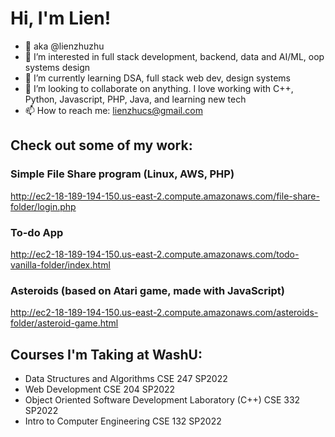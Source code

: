 # Hi, I'm Lien!
- 👋 aka @lienzhuzhu
- 👀 I’m interested in full stack development, backend, data and AI/ML, oop systems design
- 🌱 I’m currently learning DSA, full stack web dev, design systems
- 💞️ I’m looking to collaborate on anything. I love working with C++, Python, Javascript, PHP, Java, and learning new tech
- 📫 How to reach me: lienzhucs@gmail.com

## Check out some of my work:

### Simple File Share program (Linux, AWS, PHP)

http://ec2-18-189-194-150.us-east-2.compute.amazonaws.com/file-share-folder/login.php


### To-do App

http://ec2-18-189-194-150.us-east-2.compute.amazonaws.com/todo-vanilla-folder/index.html


### Asteroids (based on Atari game, made with JavaScript)

http://ec2-18-189-194-150.us-east-2.compute.amazonaws.com/asteroids-folder/asteroid-game.html


## Courses I'm Taking at WashU:
- Data Structures and Algorithms CSE 247 SP2022
- Web Development CSE 204 SP2022
- Object Oriented Software Development Laboratory (C++) CSE 332 SP2022
- Intro to Computer Engineering CSE 132 SP2022

<!---
lienzhuzhu/lienzhuzhu is a ✨ special ✨ repository because its `README.md` (this file) appears on your GitHub profile.
You can click the Preview link to take a look at your changes.
--->
